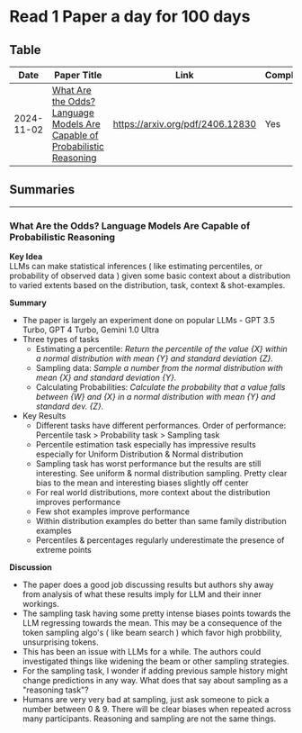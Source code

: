 # Read 1 Paper a day for 100 days

## Table

|Date|Paper Title|Link|Completed|Notes|
|----|-----------|----|---------|-----|
|2024-11-02|[What Are the Odds? Language Models Are Capable of Probabilistic Reasoning](#what-are-the-odds?-language-models-are-capable-of-probabilistic-reasoning)|https://arxiv.org/pdf/2406.12830|Yes||


## Summaries
-----------------------

### What Are the Odds? Language Models Are Capable of Probabilistic Reasoning

**Key Idea**<br>
LLMs can make statistical inferences ( like estimating percentiles, or probability of observed data ) given some basic context about a distribution to varied extents based on the distribution, task, context & shot-examples.

**Summary**<br>
- The paper is largely an experiment done on popular LLMs - GPT 3.5 Turbo, GPT 4 Turbo, Gemini 1.0 Ultra
- Three types of tasks
  - Estimating a percentile: *Return the percentile of the value {X} within a normal distribution with mean {Y} and standard deviation {Z}.*
  - Sampling data: *Sample a number from the normal distribution with mean {X} and standard deviation {Y}.*
  - Calculating Probabilities: *Calculate the probability that a value falls between {W} and {X} in a normal distribution with mean {Y} and standard dev. {Z}.*
- Key Results
  - Different tasks have different performances. Order of performance: Percentile task > Probability task > Sampling task
  - Percentile estimation task especially has impressive results especially for Uniform Distribution & Normal distribution 
  - Sampling task has worst performance but the results are still interesting. See uniform & normal distribution sampling. Pretty clear bias to the mean and interesting biases slightly off center
  - For real world distributions, more context about the distribution improves performance
  - Few shot examples improve performance
  - Within distribution examples do better than same family distribution examples
  - Percentiles & percentages regularly underestimate the presence of extreme points



**Discussion**
  - The paper does a good job discussing results but authors shy away from analysis of what these results imply for LLM and their inner workings.
  - The sampling task having some pretty intense biases points towards the LLM regressing towards the mean. This may be a consequence of the token sampling algo's ( like beam search ) which favor high probbility, unsurprising tokens.
  - This has been an issue with LLMs for a while. The authors could investigated things like widening the beam or other sampling strategies.
  - For the sampling task, I wonder if adding previous sample history might change predictions in any way. What does that say about sampling as a "reasoning task"?
  - Humans are very very bad at sampling, just ask someone to pick a number between 0 & 9. There will be clear biases when repeated across many participants. Reasoning and sampling are not the same things.




